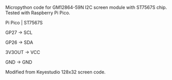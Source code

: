 Micropython code for GM12864-59N I2C screen module with ST7567S chip. Tested with Raspberry Pi Pico.


Pi Pico  |  ST7567S

GP27  ->  SCL

GP26  ->  SDA

3V3OUT  ->  VCC

GND  ->  GND

Modified from Keyestudio 128x32 screen code.
